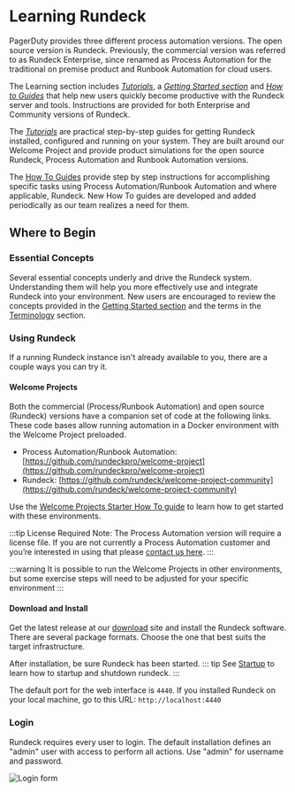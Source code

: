 # Learning Rundeck

PagerDuty provides three different process automation versions.  The open source version is Rundeck.  Previously, the commercial version was referred to as Rundeck Enterprise, since renamed as Process Automation for the traditional on premise product and Runbook Automation for cloud users.

The Learning section includes _[Tutorials](/learning/tutorial/index.md)_, a _[Getting Started section](/learning/getting-started/index.md)_ and _[How to Guides](/learning/howto/index.md)_ that help new users quickly become productive with the Rundeck server and tools. Instructions are provided for both Enterprise and Community versions of Rundeck.

The _[Tutorials](/learning/tutorial/index.md)_ are practical step-by-step guides for getting Rundeck installed, configured and running on your system.  They are built around our Welcome Project and provide product simulations for the open source Rundeck, Process Automation and Runbook Automation versions.  

The [How To Guides](/learning/howto/index.md) provide step by step instructions for accomplishing specific tasks using Process Automation/Runbook Automation and where applicable, Rundeck. New How To guides are developed and added periodically as our team realizes a need for them.

## Where to Begin

### Essential Concepts

Several essential concepts underly and drive the Rundeck system. Understanding them will help you more effectively use and integrate Rundeck into your environment.  New users are encouraged to review the concepts provided in the [Getting Started section](/learning/getting-started/jobs/index.md) and the terms in the [Terminology](/learning/tutorial/terminology.md) section.

### Using Rundeck

If a running Rundeck instance isn't already available to you,
there are a couple ways you can try it.

#### Welcome Projects

Both the commercial (Process/Runbook Automation) and open source (Rundeck) versions have a companion set of code at the following links. These code bases allow running automation in a Docker environment with the Welcome Project preloaded.

- Process Automation/Runbook Automation: [https://github.com/rundeckpro/welcome-project](https://github.com/rundeckpro/welcome-project)
- Rundeck: [https://github.com/rundeck/welcome-project-community](https://github.com/rundeck/welcome-project-community)

Use the [Welcome Projects Starter How To guide](/learning/howto/welcome-project-starter.md) to learn how to get started with these environments.

:::tip License Required
Note: The Process Automation version will require a license file. If you are not currently a Process Automation customer and you’re interested in using that please [contact us here](https://www.rundeck.com/see-demo).
:::

:::warning
It is possible to run the Welcome Projects in other environments, but some exercise steps will need to be adjusted for your specific environment
:::

#### Download and Install
Get the latest release at our [download](https://download.rundeck.com/) site and install the Rundeck software. There are several package formats.  Choose the one that best suits the target infrastructure.

After installation, be sure Rundeck has been started.
::: tip
See [Startup](/administration/maintenance/startup.md) to learn how to  startup and shutdown rundeck.
:::

The default port for the web interface is `4440`. If you
installed Rundeck on your local machine, go to this URL: `http://localhost:4440`

### Login

Rundeck requires every user to login. The default installation
defines an "admin" user with access to perform all actions.
Use "admin" for username and password.

![Login form](/assets/img/fig0202.png)